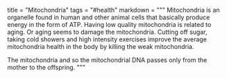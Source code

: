 title = "Mitochondria"
tags = "#health"
markdown = """
Mitochondria is an organelle found in human and other animal cells that basically produce energy in the form of ATP. Having low quality mitochondria is related to aging. Or aging seems to damage the mitochondria. Cutting off sugar, taking cold showers and high intensity exercises improve the average mitochondria health in the body by killing the weak mitochondria.

The mitochondria and so the mitochondrial DNA passes only from the mother to the offspring.
"""